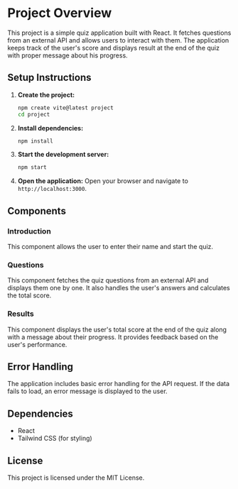# Project Overview

This project is a simple quiz application built with React. It fetches questions from an external API and allows users to interact with them. The application keeps track of the user's score and displays result at the end of the quiz with proper message about his progress.

## Setup Instructions

1. **Create the project:**

   ```bash
   npm create vite@latest project
   cd project
   ```

2. **Install dependencies:**

   ```bash
   npm install
   ```

3. **Start the development server:**

   ```bash
   npm start
   ```

4. **Open the application:**
   Open your browser and navigate to `http://localhost:3000`.

## Components

### Introduction

This component allows the user to enter their name and start the quiz.

### Questions

This component fetches the quiz questions from an external API and displays them one by one. It also handles the user's answers and calculates the total score.

### Results

This component displays the user's total score at the end of the quiz along with a message about their progress. It provides feedback based on the user's performance.

## Error Handling

The application includes basic error handling for the API request. If the data fails to load, an error message is displayed to the user.

## Dependencies

- React
- Tailwind CSS (for styling)

## License

This project is licensed under the MIT License.
